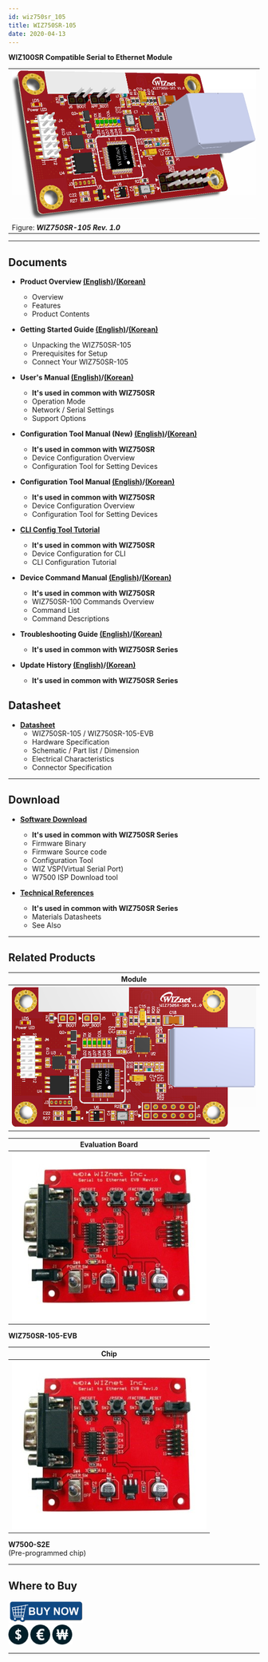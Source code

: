 ```yaml
---
id: wiz750sr_105
title: WIZ750SR-105
date: 2020-04-13
---
```


**WIZ100SR Compatible Serial to Ethernet Module**

|                                                   |
| ------------------------------------------------- |
| ![](/img/products/wiz750sr-105/wiz750sr-105_main.png) |
| Figure: ***WIZ750SR-105 Rev. 1.0***               |

-----

## Documents

 - **Product Overview [(English)](overview-EN)/[(Korean)](Overview-KO)**
      - Overview
      - Features
      - Product Contents

  - **Getting Started Guide [(English)](Getting_Started-EN)/[(Korean)](Getting_Started-KO)**
      - Unpacking the WIZ750SR-105
      - Prerequisites for Setup
      - Connect Your WIZ750SR-105

  - **User's Manual [(English)](/docs/Product/S2E-Module/WIZ750SR/users_manual-EN)/[(Korean)](/docs/Product/S2E-Module/WIZ750SR/users_manual-KO)** 
      - **It's used in common with WIZ750SR**
      - Operation Mode
      - Network / Serial Settings
      - Support Options

  - **Configuration Tool Manual (New) [(English)](../../WIZ750SR/configuration_tool_manual_new-EN)/[(Korean)](../../WIZ750SR/configuration_tool_manual_new-KO)**
      - **It's used in common with WIZ750SR**
      - Device Configuration Overview
      - Configuration Tool for Setting Devices

  - **Configuration Tool Manual [(English)](../../WIZ750SR/configuration_tool_manual-EN)/[(Korean)](../../WIZ750SR/configuration_tool_manual-KO)**
      - **It's used in common with WIZ750SR**
      - Device Configuration Overview
      - Configuration Tool for Setting Devices

  - **[CLI Config Tool Tutorial](../../WIZ750SR/CLI_Config_Tool_Tutorial/CLI_Config_Tool_Tutorial)**
      - **It's used in common with WIZ750SR**
      - Device Configuration for CLI
      - CLI Configuration Tutorial

 - **Device Command Manual [(English)](../../WIZ750SR/command_manual-EN)/[(Korean)](../../WIZ750SR/command_manual-KO)**
      - **It's used in common with WIZ750SR**
      - WIZ750SR-100 Commands Overview
      - Command List
      - Command Descriptions

  - **Troubleshooting Guide [(English)](../../WIZ750SR/trouble_shooting-EN)/[(Korean)](../../WIZ750SR/trouble_shooting-KO)**
      - **It's used in common with WIZ750SR Series**

  - **Update History [(English)](../../WIZ750SR/series_update_history-EN)/[(Korean)](../../WIZ750SR/series_update_history-KO)**
      - **It's used in common with WIZ750SR Series**

## Datasheet

  - **[Datasheet](Datasheet)**
      - WIZ750SR-105 / WIZ750SR-105-EVB
      - Hardware Specification
      - Schematic / Part list / Dimension
      - Electrical Characteristics
      - Connector Specification

-----

## Download

  - **[Software Download](../../WIZ750SR/download)**
      - **It's used in common with WIZ750SR Series**
      - Firmware Binary
      - Firmware Source code 
      - Configuration Tool
      - WIZ VSP(Virtual Serial Port)
      - W7500 ISP Download tool

  - **[Technical References](../../technical_references)**
      - **It's used in common with WIZ750SR Series**
      - Materials Datasheets
      - See Also
-----

## Related Products

| **Module**                                   |
| -------------------------------------------- |
| ![](/img/products/wiz750sr-105/wiz750sr-105.png) |


| **Evaluation Board**                         |
| -------------------------------------------- |
| ![](/img/products/wiz750sr-105/wiz105sr-evb.jpg) |

**WIZ750SR-105-EVB** 

| **Chip**                            |
| ----------------------------------- |
| ![](/img/products/wiz750sr-105/wiz105sr-evb.jpg) |

 **W7500-S2E**  
(Pre-programmed chip)

-----

## Where to Buy

![WIZnet Online Shop](/img/products/w5500/buynow.png)  
[![WIZnetUS Online Shop, USA](/img/products/w5500/w5500_evb/icons/dollar.png)](http://www.shopwiznet.com/)
[![WIZnetEU Online Shop, Germany](/img/products/w5500/w5500_evb/icons/european-euro.png)](http://shop.wiznet.eu/)
[![WIZnetKorea Online Shop, Korea](/img/products/w5500/w5500_evb/icons/won.png)](http://shop.wiznet.co.kr/)

-----